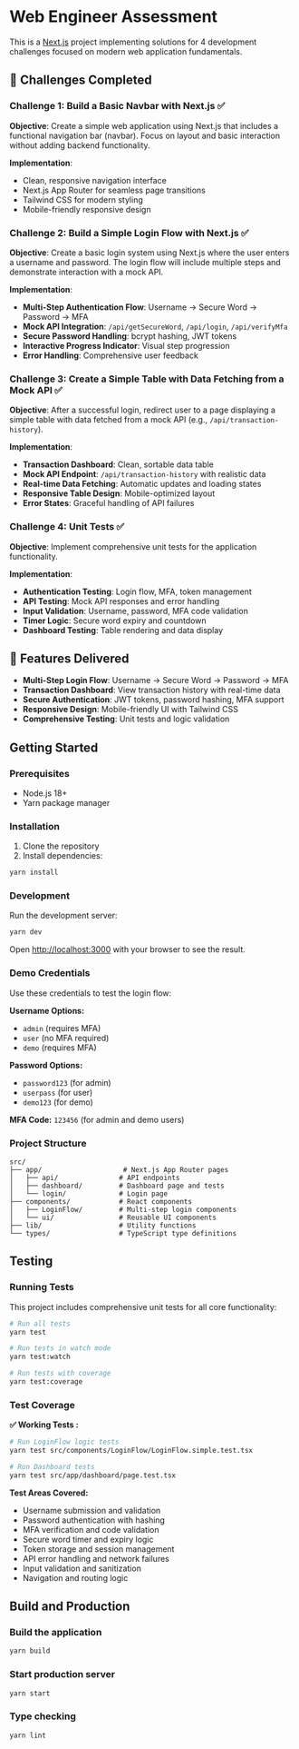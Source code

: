 # Web Engineer Assessment

This is a [Next.js](https://nextjs.org) project implementing solutions for 4 development challenges focused on modern web application fundamentals.

## 🎯 Challenges Completed

### Challenge 1: Build a Basic Navbar with Next.js ✅

**Objective**: Create a simple web application using Next.js that includes a functional navigation bar (navbar). Focus on layout and basic interaction without adding backend functionality.

**Implementation**:

- Clean, responsive navigation interface
- Next.js App Router for seamless page transitions
- Tailwind CSS for modern styling
- Mobile-friendly responsive design

### Challenge 2: Build a Simple Login Flow with Next.js ✅

**Objective**: Create a basic login system using Next.js where the user enters a username and password. The login flow will include multiple steps and demonstrate interaction with a mock API.

**Implementation**:

- **Multi-Step Authentication Flow**: Username → Secure Word → Password → MFA
- **Mock API Integration**: `/api/getSecureWord`, `/api/login`, `/api/verifyMfa`
- **Secure Password Handling**: bcrypt hashing, JWT tokens
- **Interactive Progress Indicator**: Visual step progression
- **Error Handling**: Comprehensive user feedback

### Challenge 3: Create a Simple Table with Data Fetching from a Mock API ✅

**Objective**: After a successful login, redirect user to a page displaying a simple table with data fetched from a mock API (e.g., `/api/transaction-history`).

**Implementation**:

- **Transaction Dashboard**: Clean, sortable data table
- **Mock API Endpoint**: `/api/transaction-history` with realistic data
- **Real-time Data Fetching**: Automatic updates and loading states
- **Responsive Table Design**: Mobile-optimized layout
- **Error States**: Graceful handling of API failures

### Challenge 4: Unit Tests ✅

**Objective**: Implement comprehensive unit tests for the application functionality.

**Implementation**:

- **Authentication Testing**: Login flow, MFA, token management
- **API Testing**: Mock API responses and error handling
- **Input Validation**: Username, password, MFA code validation
- **Timer Logic**: Secure word expiry and countdown
- **Dashboard Testing**: Table rendering and data display

## 🚀 Features Delivered

- **Multi-Step Login Flow**: Username → Secure Word → Password → MFA
- **Transaction Dashboard**: View transaction history with real-time data
- **Secure Authentication**: JWT tokens, password hashing, MFA support
- **Responsive Design**: Mobile-friendly UI with Tailwind CSS
- **Comprehensive Testing**: Unit tests and logic validation

## Getting Started

### Prerequisites

- Node.js 18+
- Yarn package manager

### Installation

1. Clone the repository
2. Install dependencies:

```bash
yarn install
```

### Development

Run the development server:

```bash
yarn dev
```

Open [http://localhost:3000](http://localhost:3000) with your browser to see the result.

### Demo Credentials

Use these credentials to test the login flow:

**Username Options:**

- `admin` (requires MFA)
- `user` (no MFA required)
- `demo` (requires MFA)

**Password Options:**

- `password123` (for admin)
- `userpass` (for user)
- `demo123` (for demo)

**MFA Code:** `123456` (for admin and demo users)

### Project Structure

```
src/
├── app/                    # Next.js App Router pages
│   ├── api/               # API endpoints
│   ├── dashboard/         # Dashboard page and tests
│   └── login/             # Login page
├── components/            # React components
│   ├── LoginFlow/         # Multi-step login components
│   └── ui/                # Reusable UI components
├── lib/                   # Utility functions
└── types/                 # TypeScript type definitions
```

## Testing

### Running Tests

This project includes comprehensive unit tests for all core functionality:

```bash
# Run all tests
yarn test

# Run tests in watch mode
yarn test:watch

# Run tests with coverage
yarn test:coverage
```

### Test Coverage

**✅ Working Tests :**

```bash
# Run LoginFlow logic tests
yarn test src/components/LoginFlow/LoginFlow.simple.test.tsx

# Run Dashboard tests
yarn test src/app/dashboard/page.test.tsx
```

**Test Areas Covered:**

- Username submission and validation
- Password authentication with hashing
- MFA verification and code validation
- Secure word timer and expiry logic
- Token storage and session management
- API error handling and network failures
- Input validation and sanitization
- Navigation and routing logic

## Build and Production

### Build the application

```bash
yarn build
```

### Start production server

```bash
yarn start
```

### Type checking

```bash
yarn lint
```
